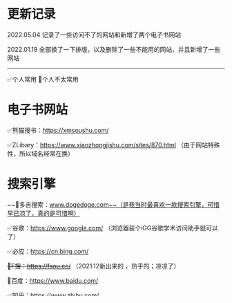 # 更新记录

2022.05.04 记录了一些访问不了的网站和新增了两个电子书网站

2022.01.19 全部换了一下排版，以及删除了一些不能用的网站，并且新增了一些网站

---

✅个人常用 🔲个人不太常用

# 电子书网站
✅熊猫搜书：https://xmsoushu.com/

✅ZLibary：https://www.xiaozhongjishu.com/sites/870.html （由于网站特殊性，所以域名经常在换）

# 搜索引擎

~~🔲多吉搜索：www.dogedoge.com~~（是我当时最喜欢一款搜索引擎，可惜早已凉了，真的是可惜啊）

✅谷歌：https://www.google.com/ （浏览器装个iGG谷歌学术访问助手就可以了） 

✅必应：https://cn.bing.com/

~~🔲F搜：https://fsou.cc/~~ （2021.12新出来的 ，热乎的；凉凉了） 

🔲百度：https://www.baidu.com/

✅知乎：https://www.zhihu.com/

# windows下载原版镜像及原装软件

✅MSDN地址：https://msdn.itellyou.cn/

# 软件下载

✅阿萨姆软件地址：https://www.sssam.com/

✅软件管家地址：https://www.rjsos.com/

✅盒子部落：https://www.hezibuluo.com/

🔲三点软件下载：http://soft.tinybad.cn/

🔲多多软件下载：http://www.ddooo.com/

~~🔲六音软件：https://www.sixyin.com/~~（2022.5.4记 发现不能访问）

🔲阿虚同学的储物间：https://www.axutongxue.com/2020/12/contents.html

✅吾爱破解：https://www.52pojie.cn/

🔲TopBook高效生活书：https://topbook.cc/overview

🔲浏览器插件：https://www.extfans.com/

✅脚本文件：https://greasyfork.org/zh-CN

# 影视观看

✅影视森林：http://www.549.tv/ （里面“优质站点”的网址还是可以的） 学习

✅B站：https://www.bilibili.com/

🔲英语背听记网址：https://www.youzack.com/

🔲慕课网：https://www.imooc.com/

🔲网易云课堂：https://study.163.com/

🔲中国大学慕课：https://www.icourse163.org/

🔲研招网：https://yz.chsi.com.cn/

🔲考研帮：http://www.kaoyan.com/

# 网站导航

✅果汁排行榜：http://guozhivip.com/

~~✅馨客栈导航：http://mackxin.com/~~  （可惜了，这个网站是真的强，自己也用了很长时间，但是现在没了） 

🔲科塔学术导航：https://site.sciping.com/

🔲多搜搜：http://www.duososo.com/

🔲办公资源网：https://www.bangongziyuan.com/

🔲咪咕鱼：https://www.miguyu.com/

🔲有意思导航：https://daohang.youyisi8.com/

🔲龙轩导航：http://ilxdh.com/

🔲大数据导航：http://hao.199it.com/

# 工具箱

✅合集网：https://www.heji.ltd/ （自己也是用了很长时间，不过现在凉了） 

🔲Healer的工具箱：http://tool.yijingying.com/

🔲脚本之家在线工具：http://tools.jb51.net/

✅爱资料工具：https://www.toolnb.com/

🔲兔二工具：https://www.tool22.com/

# 图片

🔲图怪兽：https://818ps.com/

🔲图片资源：http://123.meibp.com/tupianziyuan

✅极简壁纸：https://bz.zzzmh.cn/

✅彼岸壁纸：https://pic.netbian.com/index.html

# 直播

🔲体育直播网：https://www.tianmaotv.cn/

✅球赛：http://jrkan.com/
